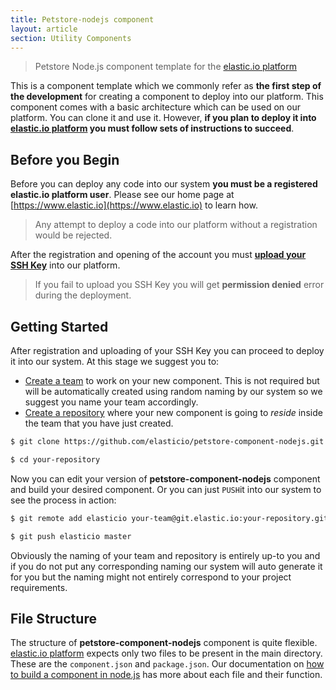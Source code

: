 ```yaml
---
title: Petstore-nodejs component
layout: article
section: Utility Components
---
```



> Petstore Node.js component template for the [elastic.io platform](http://www.elastic.io "elastic.io platform")

This is a component template which we commonly refer as **the first step of the development** for creating a component to deploy into our platform. This component comes with a basic architecture which can be used on our platform. You can clone it and use it. However, **if you plan to deploy it into [elastic.io platform](https://www.elastic.io "elastic.io platform") you must follow sets of instructions to succeed**.

## Before you Begin

Before you can deploy any code into our system **you must be a registered elastic.io platform user**. Please see our home page at [https://www.elastic.io](https://www.elastic.io) to learn how.

> Any attempt to deploy a code into our platform without a registration would be rejected.

After the registration and opening of the account you must **[upload your SSH Key](http://go2.elastic.io/manage-ssh-keys)** into our platform.

> If you fail to upload you SSH Key you will get **permission denied** error during the deployment.

## Getting Started

After registration and uploading of your SSH Key you can proceed to deploy it into our system. At this stage we suggest you to:
* [Create a team](http://go2.elastic.io/manage-teams) to work on your new component. This is not required but will be automatically created using random naming by our system so we suggest you name your team accordingly.
* [Create a repository](http://go2.elastic.io/manage-repositories) where your new component is going to *reside* inside the team that you have just created.

```bash
$ git clone https://github.com/elasticio/petstore-component-nodejs.git your-repository

$ cd your-repository
```
Now you can edit your version of **petstore-component-nodejs** component and build your desired component. Or you can just ``PUSH``it into our system to see the process in action:

```bash
$ git remote add elasticio your-team@git.elastic.io:your-repository.git

$ git push elasticio master
```
Obviously the naming of your team and repository is entirely up-to you and if you do not put any corresponding naming our system will auto generate it for you but the naming might not entirely correspond to your project requirements.

## File Structure

The structure of **petstore-component-nodejs** component is quite flexible. [elastic.io platform](https://www.elastic.io) expects only two files to be present in the main directory. These are the ``component.json`` and ``package.json``. Our documentation on [how to build a component in node.js](https://support.elastic.io/support/solutions/articles/14000027123-how-to-build-a-component-in-node-js) has more about each file and their function.
